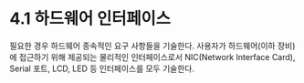 # 4.1 하드웨어 인터페이스

필요한 경우 하드웨어 종속적인 요구 사항들을 기술한다. 사용자가 하드웨어(이하 장비)에 접근하기 위해 제공되는 물리적인 인터페이스로서 NIC(Network Interface Card), Serial 포트, LCD, LED 등 인터페이스를 모두 기술한다.

